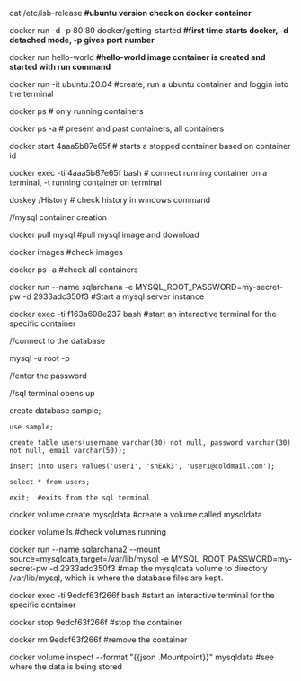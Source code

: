 
 cat /etc/lsb-release    **#ubuntu version check on docker container**  
  
docker run -d -p 80:80 docker/getting-started      **#first time starts docker, -d detached mode, -p gives port number**
 
docker run hello-world  **#hello-world image container is created and started with run command**     
 
docker run -it ubuntu:20.04 #create, run a ubuntu container and loggin into the terminal  
  
docker ps # only running containers   
 
docker ps -a  # present and past containers, all containers  
 
docker start 4aaa5b87e65f  # starts a stopped container based on container id  
 
docker exec -ti 4aaa5b87e65f bash  # connect running container on a terminal, -t running container on terminal  
 
doskey /History  # check history in windows command  







//mysql container creation  

docker pull mysql  #pull mysql image and download
 
docker images  #check images
 
docker ps -a  #check all containers
 
docker run --name sqlarchana -e MYSQL_ROOT_PASSWORD=my-secret-pw -d 2933adc350f3  #Start a mysql server instance
 
docker exec -ti f163a698e237 bash  #start an interactive terminal for the specific container


//connect to the database  

mysql -u root -p  

//enter the password  

//sql terminal opens up  

   create database sample;

    use sample;

    create table users(username varchar(30) not null, password varchar(30) not null, email varchar(50));

    insert into users values('user1', 'snEAk3', 'user1@coldmail.com');

    select * from users;

    exit;  #exits from the sql terminal
    
docker volume create mysqldata   #create a volume called mysqldata   

docker volume ls   #check volumes running  

docker run --name sqlarchana2 --mount source=mysqldata,target=/var/lib/mysql -e MYSQL_ROOT_PASSWORD=my-secret-pw -d 2933adc350f3    #map the mysqldata volume to directory /var/lib/mysql, which is where the database files are kept.

docker exec -ti 9edcf63f266f bash   #start an interactive terminal for the specific container  

docker stop 9edcf63f266f   #stop the container  

docker rm 9edcf63f266f  #remove the container  

docker volume inspect --format "{{json .Mountpoint}}" mysqldata   #see where the data is being stored
